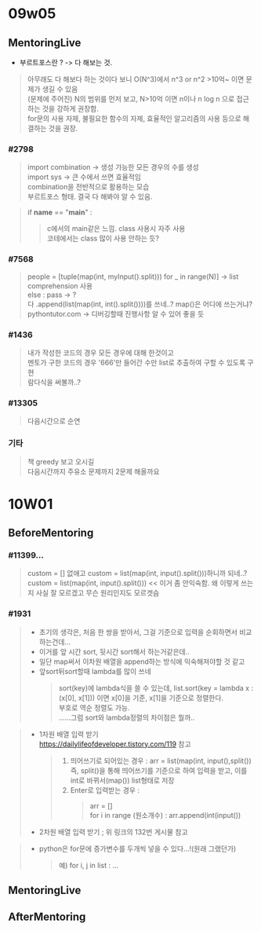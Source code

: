 # 09w05  
## MentoringLive

- 부르트포스란 ? -> 다 해보는 것.   
> 아무래도 다 해보다 하는 것이다 보니 O(N^3)에서 n^3 or n^2 >10억~ 이면 문제가 생길 수 있음  
> (문제에 주어진) N의 범위를 먼저 보고, N>10억 이면 n이나 n log n 으로 접근하는 것을 강하게 권장함.  
> for문의 사용 자제, 불필요한 함수의 자제, 효율적인 알고리즘의 사용 등으로 해결하는 것을 권장.  

### #2798
> import combination -> 생성 가능한 모든 경우의 수를 생성  
> import sys -> 큰 수에서 쓰면 효율적임  
> combination을 전반적으로 활용하는 모습  
> 부르트포스 형태. 결국 다 해봐야 알 수 있음.  

> if __name__ == "__main__" :   
>   > c에서의 main같은 느낌. class 사용시 자주 사용  
>   > 코테에서는 class 많이 사용 안하는 듯?  

### #7568
> people = [tuple(map(int, myInput().split))) for _ in range(N)] -> list comprehension 사용  
> else : pass -> ?    
> 다 .append(list(map(int, int().split())))를 쓰네..? map()은 어디에 쓰는거냐?  
> pythontutor.com -> 디버깅할때 진행사항 알 수 있어 좋을 듯  

### #1436
> 내가 작성한 코드의 경우 모든 경우에 대해 한것이고  
> 멘토가 구한 코드의 경우 '666'만 들어간 수만 list로 추출하여 구할 수 있도록 구현  
> 람다식을 써볼까..?  

### #13305
> 다음시간으로 순연 

### 기타
> 책 greedy 보고 오시길  
> 다음시간까지 주유소 문제까지 2문제 해올까요

# 10W01  
## BeforeMentoring  
### #11399...  
> custom = [] 없애고 custom = list(map(int, input().split()))하니까 되네..?  
>  custom = list(map(int, input().split())) << 이거 좀 안익숙함. 왜 이렇게 쓰는지 사실 잘 모르겠고 무슨 원리인지도 모르겟슴  
### #1931
> - 초기의 생각은, 처음 한 쌍을 받아서, 그걸 기준으로 입력을 순회하면서 비교하는건데...  
> - 이거를 앞 시간 sort, 뒷시간 sort해서 하는거같은데..  
> - 일단 map써서 이차원 배열을 append하는 방식에 익숙해져야할 것 같고  
> - 앞sort뒤sort할때 lambda를 많이 쓰네  
>    > sort(key)에 lambda식을 쓸 수 있는데, list.sort(key = lambda x : (x[0], x[1])) 이면 x[0]을 기준, x[1]을 기준으로 정렬한다.   
>    > 부호로 역순 정렬도 가능.  
>    > ......그럼 sort와 lambda정렬의 차이점은 뭘까..

> - 1차원 배열 입력 받기  
> https://dailylifeofdeveloper.tistory.com/119 참고
>    > 1. 띄어쓰기로 되어있는 경우 : arr = list(map(int, input(),split())  
>    > 즉, split()을 통해 띄어쓰기를 기준으로 하여 입력을 받고, 이를 int로 바뀌서(map()) list형태로 저장
>    > 2. Enter로 입력받는 경우 : 
>    >    > arr = []  
>    >    > for i in range (원소개수) :
>    >    >     arr.append(int(input())  
> - 2차원 배열 입력 받기 ; 위 링크의 132번 게시물 참고

> - python은 for문에 증가변수를 두개씩 넣을 수 있다...!(원래 그랬던가)  
>    > 예) for i, j in list : ...


## MentoringLive

## AfterMentoring